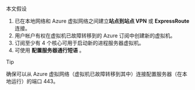 本文假设

1. 已在本地网络和 Azure 虚拟网络之间建立**站点到站点 VPN** 或 **ExpressRoute** 连接。
2. 用户帐户有权在虚拟机已故障转移到的 Azure 订阅中创建新的虚拟机。
3. 订阅至少有 4 个核心可用于启动新的进程服务器虚拟机。
4. 可使用 **配置服务器通行短语** 。

> [!TIP]
> 确保可以从 Azure 虚拟网络（虚拟机已故障转移到其中）连接配置服务器（在本地运行）的端口 443。